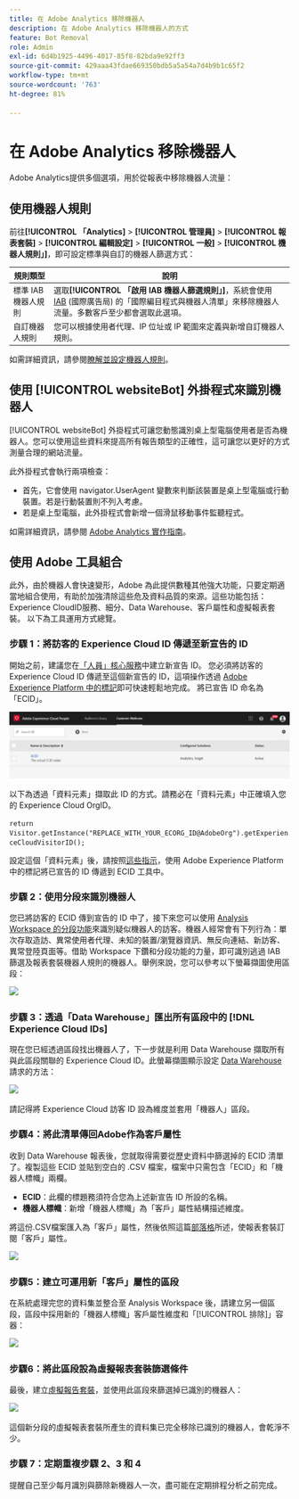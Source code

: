 ```yaml
---
title: 在 Adobe Analytics 移除機器人
description: 在 Adobe Analytics 移除機器人的方式
feature: Bot Removal
role: Admin
exl-id: 6d4b1925-4496-4017-85f8-82bda9e92ff3
source-git-commit: 429aaa43fdae669350bdb5a5a54a7d4b9b1c65f2
workflow-type: tm+mt
source-wordcount: '763'
ht-degree: 81%

---
```


# 在 Adobe Analytics 移除機器人

Adobe Analytics提供多個選項，用於從報表中移除機器人流量：

## 使用機器人規則

前往&#x200B;**[!UICONTROL 「Analytics]** > **[!UICONTROL 管理員]** > **[!UICONTROL 報表套裝]** > **[!UICONTROL 編輯設定]** > **[!UICONTROL 一般]** > **[!UICONTROL 機器人規則」]**，即可設定標準與自訂的機器人篩選方式：

| 規則類型 | 說明 |
|--- |--- |
| 標準 IAB 機器人規則 | 選取&#x200B;**[!UICONTROL 「啟用 IAB 機器人篩選規則」]**，系統會使用 [IAB](https://www.iab.com/) (國際廣告局) 的「國際編目程式與機器人清單」來移除機器人流量。多數客戶至少都會選取此選項。 |
| 自訂機器人規則 | 您可以根據使用者代理、IP 位址或 IP 範圍來定義與新增自訂機器人規則。 |

如需詳細資訊，請參閱[瞭解並設定機器人規則](/help/admin/admin/c-manage-report-suites/c-edit-report-suites/general/bot-removal/bot-rules.md)。

## 使用 [!UICONTROL websiteBot] 外掛程式來識別機器人

[!UICONTROL websiteBot] 外掛程式可讓您動態識別桌上型電腦使用者是否為機器人。您可以使用這些資料來提高所有報告類型的正確性，這可讓您以更好的方式測量合理的網站流量。

此外掛程式會執行兩項檢查：

* 首先，它會使用 navigator.UserAgent 變數來判斷該裝置是桌上型電腦或行動裝置。若是行動裝置則不列入考慮。
* 若是桌上型電腦，此外掛程式會新增一個滑鼠移動事件監聽程式。

如需詳細資訊，請參閱 [Adobe Analytics 實作指南](https://experienceleague.adobe.com/docs/analytics/implementation/vars/plugins/websitebot.html?lang=zh-Hant)。

## 使用 Adobe 工具組合

此外，由於機器人會快速變形，Adobe 為此提供數種其他強大功能，只要定期適當地組合使用，有助於加強清除這些危及資料品質的來源。這些功能包括：Experience CloudID服務、細分、Data Warehouse、客戶屬性和虛擬報表套裝。  以下為工具運用方式總覽。

### 步驟 1：將訪客的 Experience Cloud ID 傳遞至新宣告的 ID

開始之前，建議您在[「人員」核心服務](https://experienceleague.adobe.com/docs/core-services/interface/audiences/audience-library.html?lang=zh-Hant)中建立新宣告 ID。 您必須將訪客的 Experience Cloud ID 傳遞至這個新宣告的 ID，這項操作透過 [Adobe Experience Platform 中的標記](https://experienceleague.adobe.com/docs/experience-platform/tags/extensions/adobe/id-service/overview.html?lang=zh=Hant)即可快速輕鬆地完成。 將已宣告 ID 命名為「ECID」。

![](/help/admin/admin/c-manage-report-suites/c-edit-report-suites/general/bot-removal/assets/bot-cust-attr-setup.png)

以下為透過「資料元素」擷取此 ID 的方式。請務必在「資料元素」中正確填入您的 Experience Cloud OrgID。

```return Visitor.getInstance("REPLACE_WITH_YOUR_ECORG_ID@AdobeOrg").getExperienceCloudVisitorID();```

設定這個「資料元素」後，請按照[這些指示](https://experienceleague.adobe.com/docs/experience-platform/tags/extensions/adobe/id-service/overview.html?lang=zh=Hant)，使用 Adobe Experience Platform 中的標記將已宣告的 ID 傳遞到 ECID 工具中。

### 步驟 2：使用分段來識別機器人

您已將訪客的 ECID 傳到宣告的 ID 中了，接下來您可以使用 [Analysis Workspace 的分段功能](https://experienceleague.adobe.com/docs/analytics/analyze/analysis-workspace/components/segments/t-freeform-project-segment.html)來識別疑似機器人的訪客。機器人經常會有下列行為：單次存取造訪、異常使用者代理、未知的裝置/瀏覽器資訊、無反向連結、新訪客、異常登陸頁面等。借助 Workspace 下鑽和分段功能的力量，即可識別逃過 IAB 篩選及報表套裝機器人規則的機器人。舉例來說，您可以參考以下螢幕擷圖使用區段：

![](/help/admin/admin/c-manage-report-suites/c-edit-report-suites/general/bot-removal/assets/bot-filter-seg1.png)

### 步驟 3：透過「Data Warehouse」匯出所有區段中的 [!DNL Experience Cloud IDs]

現在您已經透過區段找出機器人了，下一步就是利用 Data Warehouse 擷取所有與此區段關聯的 Experience Cloud ID。此螢幕擷圖顯示設定 [Data Warehouse](/help/export/data-warehouse/data-warehouse.md) 請求的方法：

![](/help/admin/admin/c-manage-report-suites/c-edit-report-suites/general/bot-removal/assets/bot-dwh-3.png)

請記得將 Experience Cloud 訪客 ID 設為維度並套用「機器人」區段。

### 步驟4：將此清單傳回Adobe作為客戶屬性

收到 Data Warehouse 報表後，您就取得需要從歷史資料中篩選掉的 ECID 清單了。複製這些 ECID 並貼到空白的 .CSV 檔案，檔案中只需包含「ECID」和「機器人標幟」兩欄。

* **ECID**：此欄的標題務須符合您為上述新宣告 ID 所設的名稱。
* **機器人標幟**：新增「機器人標幟」為「客戶」屬性結構描述維度。

將這份.CSV檔案匯入為「客戶」屬性，然後依照這篇[部落格](https://blog.adobe.com/en/publish/2016/10/20/link-digital-behavior-customers)所述，使報表套裝訂閱「客戶」屬性。

![](/help/admin/admin/c-manage-report-suites/c-edit-report-suites/general/bot-removal/assets/bot-csv-4.png)

### 步驟5：建立可運用新「客戶」屬性的區段

在系統處理完您的資料集並整合至 Analysis Workspace 後，請建立另一個區段，區段中採用新的「機器人標幟」客戶屬性維度和「[!UICONTROL 排除]」容器：

![](/help/admin/admin/c-manage-report-suites/c-edit-report-suites/general/bot-removal/assets/bot-filter-seg2.png)

### 步驟6：將此區段設為虛擬報表套裝篩選條件

最後，建立[虛擬報告套裝](/help/components/vrs/vrs-about.md)，並使用此區段來篩選掉已識別的機器人：

![](/help/admin/admin/c-manage-report-suites/c-edit-report-suites/general/bot-removal/assets/bot-vrs.png)

這個新分段的虛擬報表套裝所產生的資料集已完全移除已識別的機器人，會乾淨不少。

### 步驟 7：定期重複步驟 2、3 和 4

提醒自己至少每月識別與篩除新機器人一次，盡可能在定期排程分析之前完成。
